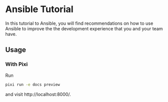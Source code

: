 # Ansible Tutorial

In this tutorial to Ansible, you will find recommendations on how to use Ansible to improve the the development experience that you and your team have.

## Usage

### With Pixi

Run

```bash
pixi run -e docs preview
```

and visit http://localhost:8000/.